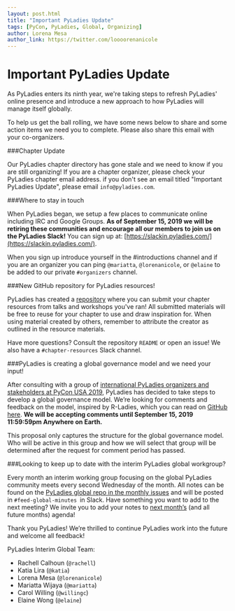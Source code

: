 ```yaml
---
layout: post.html
title: "Important PyLadies Update"
tags: [PyCon, PyLadies, Global, Organizing]
author: Lorena Mesa
author_link: https://twitter.com/loooorenanicole
---
```



Important PyLadies Update
=====================

As PyLadies enters its ninth year, we're taking steps to refresh PyLadies'
online presence and introduce a new approach to how PyLadies will manage itself globally.

To help us get the ball rolling, we have some news below to share and some action items we need you to complete. Please also share this email with your co-organizers.

###Chapter Update

Our PyLadies chapter directory has gone stale and we need to know if you are still organizing! If you are a chapter organizer, please check your PyLadies chapter email address. if you don't see an email titled "Important PyLadies Update", please email `info@pyladies.com`. 

###Where to stay in touch

When PyLadies began, we setup a few places to communicate online including IRC and Google Groups. **As of September 15, 2019 we will be retiring these communities and encourage all our members to join us on the PyLadies Slack!** You can sign up at: [https://slackin.pyladies.com/](https://slackin.pyladies.com/).

When you sign up introduce yourself in the #introductions channel and if you are an organizer you can ping `@mariatta`, `@lorenanicole`, or `@elaine` to be added to our private `#organizers` channel.

###New GitHub repository for PyLadies resources!

PyLadies has created a [repository](https://github.com/pyladies/pyladies-chapter-resources) where you can submit your chapter resources from talks and workshops you've ran! All submitted materials will be free to reuse for your chapter to use and draw inspiration for. When using material created by others, remember to attribute the creator as outlined in the resource materials.

Have more questions? Consult the repository `README` or open an issue! We also have a `#chapter-resources` Slack channel.

###PyLadies is creating a global governance model and we need your input!

After consulting with a group of [international PyLadies organizers and stakeholders at PyCon USA 2019](https://github.com/pyladies/global-organizing/blob/master/notes/2019/06_05_2019.md), PyLadies has decided to take steps to develop a global governance model. We’re looking for comments and feedback on the model, inspired by R-Ladies, which you can read on [GitHub here](https://github.com/pyladies/global-organizing/issues/11). **We will be accepting comments until September 15, 2019 11:59:59pm Anywhere on Earth.**

This proposal only captures the structure for the global governance model. Who will be active in this group and how we will select that group will be determined after the request for comment period has passed.

###Looking to keep up to date with the interim PyLadies global workgroup?

Every month an interim working group focusing on the global PyLadies community meets every second Wednesday of the month. All notes can be found on the [PyLadies global repo in the monthly issues](https://github.com/pyladies/global-organizing/) and will be posted in `#feed-global-minutes `in Slack. Have something you want to add to the next meeting? We invite you to add your notes to [next month’s](https://github.com/pyladies/global-organizing/issues/14) (and all future months) agenda!

Thank you PyLadies! We’re thrilled to continue PyLadies work into the future and welcome all feedback!

PyLadies Interim Global Team:

- Rachell Calhoun (`@rachell`) 
- Katia Lira (`@katia`) 
- Lorena Mesa (`@lorenanicole`) 
- Mariatta Wijaya (`@mariatta`) 
- Carol Willing (`@willingc`) 
- Elaine Wong (`@elaine`)

